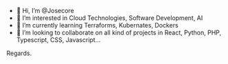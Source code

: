 - 👋 Hi, I’m @Josecore
- 👀 I’m interested in Cloud Technologies, Software Development, AI
- 🌱 I’m currently learning Terraforms, Kubernates, Dockers
- 💞️ I’m looking to collaborate on all kind of projects in React, Python, PHP, Typescript, CSS, Javascript...

Regards.
